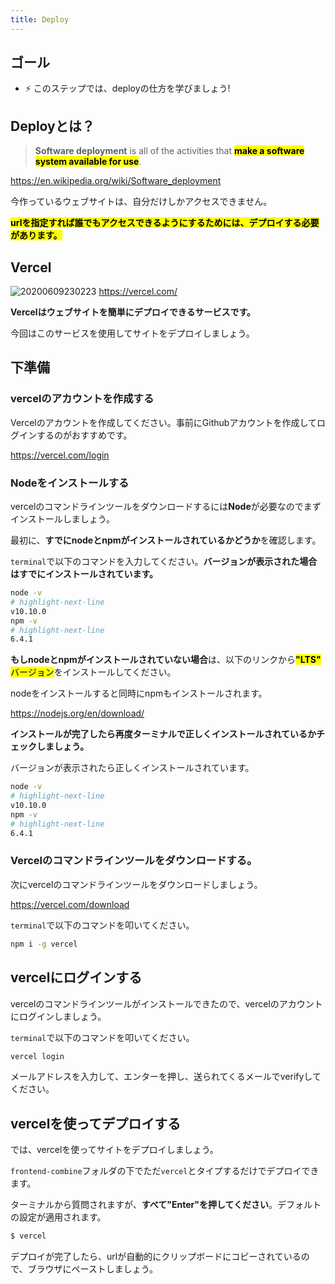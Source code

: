 ```yaml
---
title: Deploy
---
```


## ゴール
- ⚡ このステップでは、deployの仕方を学びましょう!

## Deployとは？
> **Software deployment** is all of the activities that <mark>**make a software system available for use**</mark>.

https://en.wikipedia.org/wiki/Software_deployment

今作っているウェブサイトは、自分だけしかアクセスできません。

**<mark>urlを指定すれば誰でもアクセスできるようにするためには、デプロイする必要があります。</mark>**


## Vercel
![20200609230223](https://coderhackers-1302290683.cos.ap-singapore.myqcloud.com/20200609230223.png)
https://vercel.com/

**Vercelはウェブサイトを簡単にデプロイできるサービスです。**

今回はこのサービスを使用してサイトをデプロイしましょう。


## 下準備

### vercelのアカウントを作成する
Vercelのアカウントを作成してください。事前にGithubアカウントを作成してログインするのがおすすめです。

https://vercel.com/login

### Nodeをインストールする

vercelのコマンドラインツールをダウンロードするには**Node**が必要なのでまずインストールしましょう。

最初に、**すでにnodeとnpmがインストールされているかどうか**を確認します。

`terminal`で以下のコマンドを入力してください。**バージョンが表示された場合はすでにインストールされています。**

```sh
node -v
# highlight-next-line
v10.10.0
npm -v
# highlight-next-line
6.4.1
```

**もしnodeとnpmがインストールされていない場合**は、以下のリンクから<mark>**"LTS"** バージョン</mark>をインストールしてください。

nodeをインストールすると同時にnpmもインストールされます。

https://nodejs.org/en/download/


**インストールが完了したら再度ターミナルで正しくインストールされているかチェックしましょう。**

バージョンが表示されたら正しくインストールされています。

```sh
node -v
# highlight-next-line
v10.10.0
npm -v
# highlight-next-line
6.4.1
```

### Vercelのコマンドラインツールをダウンロードする。

次にvercelのコマンドラインツールをダウンロードしましょう。

https://vercel.com/download

`terminal`で以下のコマンドを叩いてください。
```sh
npm i -g vercel
```


## vercelにログインする
vercelのコマンドラインツールがインストールできたので、vercelのアカウントにログインしましょう。

`terminal`で以下のコマンドを叩いてください。

```sh
vercel login
```

メールアドレスを入力して、エンターを押し、送られてくるメールでverifyしてください。

## vercelを使ってデプロイする

では、vercelを使ってサイトをデプロイしましょう。

`frontend-combine`フォルダの下でただ`vercel`とタイプするだけでデプロイできます。

ターミナルから質問されますが、**すべて"Enter"を押してください**。デフォルトの設定が適用されます。

```sh title="terminal in "
$ vercel
```

デプロイが完了したら、urlが自動的にクリップボードにコピーされているので、ブラウザにペーストしましょう。